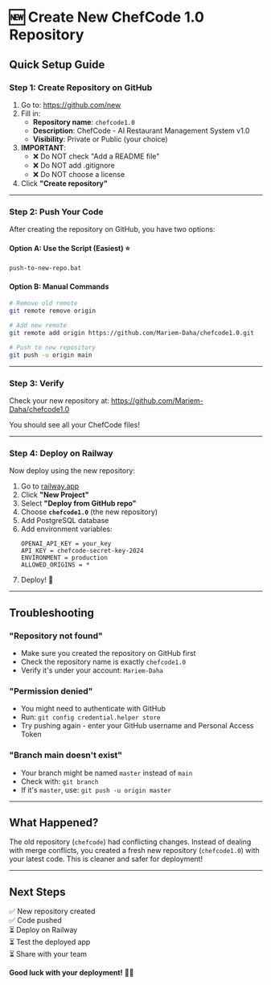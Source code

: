 # 🆕 Create New ChefCode 1.0 Repository

## **Quick Setup Guide**

### **Step 1: Create Repository on GitHub**

1. Go to: https://github.com/new
2. Fill in:
   - **Repository name**: `chefcode1.0`
   - **Description**: ChefCode - AI Restaurant Management System v1.0
   - **Visibility**: Private or Public (your choice)
3. **IMPORTANT**: 
   - ❌ Do NOT check "Add a README file"
   - ❌ Do NOT add .gitignore
   - ❌ Do NOT choose a license
4. Click **"Create repository"**

---

### **Step 2: Push Your Code**

After creating the repository on GitHub, you have two options:

#### **Option A: Use the Script (Easiest)** ⭐
```bash
push-to-new-repo.bat
```

#### **Option B: Manual Commands**
```bash
# Remove old remote
git remote remove origin

# Add new remote
git remote add origin https://github.com/Mariem-Daha/chefcode1.0.git

# Push to new repository
git push -u origin main
```

---

### **Step 3: Verify**

Check your new repository at:
https://github.com/Mariem-Daha/chefcode1.0

You should see all your ChefCode files!

---

### **Step 4: Deploy on Railway**

Now deploy using the new repository:

1. Go to [railway.app](https://railway.app)
2. Click **"New Project"**
3. Select **"Deploy from GitHub repo"**
4. Choose **`chefcode1.0`** (the new repository)
5. Add PostgreSQL database
6. Add environment variables:
   ```
   OPENAI_API_KEY = your_key
   API_KEY = chefcode-secret-key-2024
   ENVIRONMENT = production
   ALLOWED_ORIGINS = *
   ```
7. Deploy! 🚀

---

## **Troubleshooting**

### **"Repository not found"**
- Make sure you created the repository on GitHub first
- Check the repository name is exactly `chefcode1.0`
- Verify it's under your account: `Mariem-Daha`

### **"Permission denied"**
- You might need to authenticate with GitHub
- Run: `git config credential.helper store`
- Try pushing again - enter your GitHub username and Personal Access Token

### **"Branch main doesn't exist"**
- Your branch might be named `master` instead of `main`
- Check with: `git branch`
- If it's `master`, use: `git push -u origin master`

---

## **What Happened?**

The old repository (`chefcode`) had conflicting changes. Instead of dealing with merge conflicts, you created a fresh new repository (`chefcode1.0`) with your latest code. This is cleaner and safer for deployment!

---

## **Next Steps**

✅ New repository created  
✅ Code pushed  
⏳ Deploy on Railway  
⏳ Test the deployed app  
⏳ Share with your team  

**Good luck with your deployment!** 🚀✨
